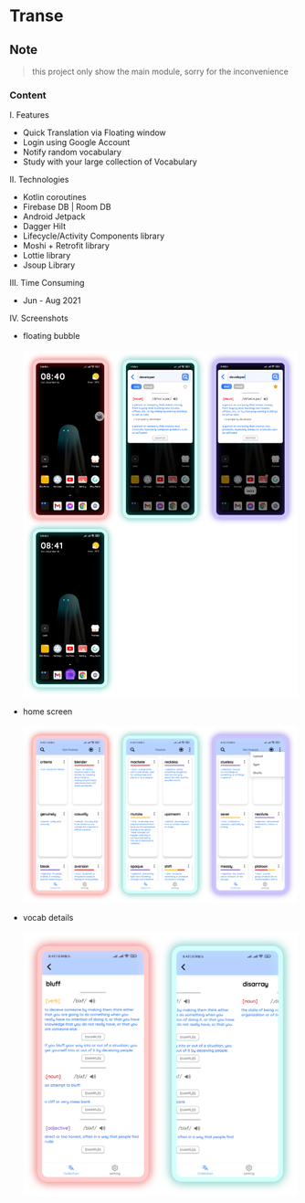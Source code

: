 # Transe

## Note
> this project only show the main module, sorry for the inconvenience

### Content

I. Features

- Quick Translation via Floating window
- Login using Google Account
- Notify random vocabulary
- Study with your large collection of Vocabulary

II. Technologies

- Kotlin coroutines
- Firebase DB | Room DB
- Android Jetpack
- Dagger Hilt
- Lifecycle/Activity Components library
- Moshi + Retrofit library
- Lottie library
- Jsoup Library

III. Time Consuming

- Jun - Aug 2021

IV. Screenshots

- floating bubble </br> </br>
  <img src="preview_image/bubble.png">

- home screen </br> </br>
  <img src="preview_image/homeScreen.png">

- vocab details </br> </br>
  <img src="preview_image/vocabDetail.png">
